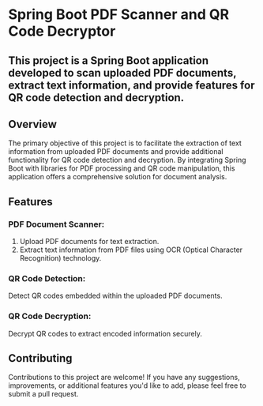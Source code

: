 # Spring Boot PDF Scanner and QR Code Decryptor
## This project is a Spring Boot application developed to scan uploaded PDF documents, extract text information, and provide features for QR code detection and decryption.

## Overview
The primary objective of this project is to facilitate the extraction of text information from uploaded PDF documents and provide additional functionality for QR code detection and decryption. By integrating Spring Boot with libraries for PDF processing and QR code manipulation, this application offers a comprehensive solution for document analysis.

## Features
### PDF Document Scanner:

1. Upload PDF documents for text extraction.
2. Extract text information from PDF files using OCR (Optical Character Recognition) technology.

### QR Code Detection:

Detect QR codes embedded within the uploaded PDF documents.

### QR Code Decryption:

Decrypt QR codes to extract encoded information securely.

## Contributing
Contributions to this project are welcome! If you have any suggestions, improvements, or additional features you'd like to add, please feel free to submit a pull request.
